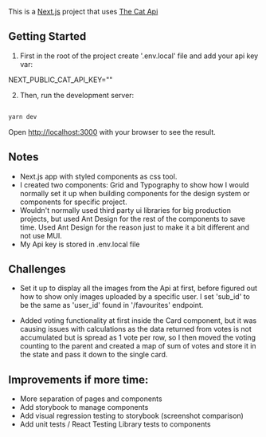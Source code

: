 This is a [Next.js](https://nextjs.org/) project that uses [The Cat Api](https://thecatapi.com/)

## Getting Started

1. First in the root of the project create '.env.local' file and add your api key var:

NEXT_PUBLIC_CAT_API_KEY=""

2. Then, run the development server:

```bash

yarn dev

```

Open [http://localhost:3000](http://localhost:3000) with your browser to see the result.


## Notes

- Next.js app with styled components as css tool. 
- I created two components: Grid and Typography to show how I would normally set it up when building components for the design system or components for specific project. 
- Wouldn't normally used third party ui libraries for big production projects, but used Ant Design for the rest of the components to save time. Used Ant Design for the reason just to make it a bit different and not use MUI. 
- My Api key is stored in .env.local file 

## Challenges

- Set it up to display all the images from the Api at first, before figured out how to show only images uploaded by a specific user. I set 'sub_id' to be the same as 'user_id' found in '/favourites' endpoint.

- Added voting functionality at first inside the Card component, but it was causing issues with calculations as the data returned from votes is not accumulated but is spread as 1 vote per row, so I then moved the voting counting to the parent and created a map of sum of votes and store it in the state and pass it down to the single card. 

## Improvements if more time:

- More separation of pages and components
- Add storybook to manage components
- Add visual regression testing to storybook (screenshot comparison)
- Add unit tests / React Testing Library tests to components 

